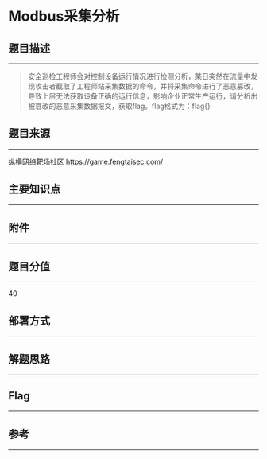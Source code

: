 # Modbus采集分析

## 题目描述
---
> 安全巡检工程师会对控制设备运行情况进行检测分析，某日突然在流量中发现攻击者截取了工程师站采集数据的命令，并将采集命令进行了恶意篡改，导致上层无法获取设备正确的运行信息，影响企业正常生产运行，请分析出被篡改的恶意采集数据报文，获取flag。flag格式为：flag{}

## 题目来源
---
纵横网络靶场社区 https://game.fengtaisec.com/

## 主要知识点
---


## 附件
---


## 题目分值
---
40

## 部署方式
---


## 解题思路
---


## Flag
---


## 参考
---
